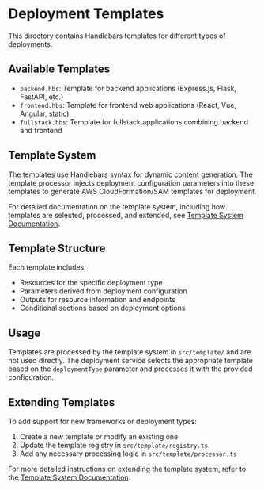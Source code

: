 # Deployment Templates

This directory contains Handlebars templates for different types of deployments.

## Available Templates

- `backend.hbs`: Template for backend applications (Express.js, Flask, FastAPI, etc.)
- `frontend.hbs`: Template for frontend web applications (React, Vue, Angular, static)
- `fullstack.hbs`: Template for fullstack applications combining backend and frontend

## Template System

The templates use Handlebars syntax for dynamic content generation. The template processor injects deployment configuration parameters into these templates to generate AWS CloudFormation/SAM templates for deployment.

For detailed documentation on the template system, including how templates are selected, processed, and extended, see [Template System Documentation](../docs/template-system.md).

## Template Structure

Each template includes:

- Resources for the specific deployment type
- Parameters derived from deployment configuration
- Outputs for resource information and endpoints
- Conditional sections based on deployment options

## Usage

Templates are processed by the template system in `src/template/` and are not used directly. The deployment service selects the appropriate template based on the `deploymentType` parameter and processes it with the provided configuration.

## Extending Templates

To add support for new frameworks or deployment types:

1. Create a new template or modify an existing one
2. Update the template registry in `src/template/registry.ts`
3. Add any necessary processing logic in `src/template/processor.ts`

For more detailed instructions on extending the template system, refer to the [Template System Documentation](../docs/template-system.md).
